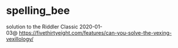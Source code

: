 # spelling_bee
solution to the Riddler Classic 2020-01-03@ https://fivethirtyeight.com/features/can-you-solve-the-vexing-vexillology/
